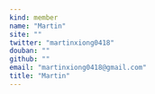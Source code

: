 ```yaml
---
kind: member
name: "Martin"
site: ""
twitter: "martinxiong0418"
douban: ""
github: ""
email: "martinxiong0418@gmail.com"
title: "Martin"
---
```


